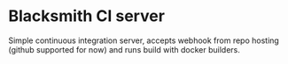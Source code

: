 # Blacksmith CI server

Simple continuous integration server, accepts webhook from repo hosting (github supported for now) and runs build with docker builders.
